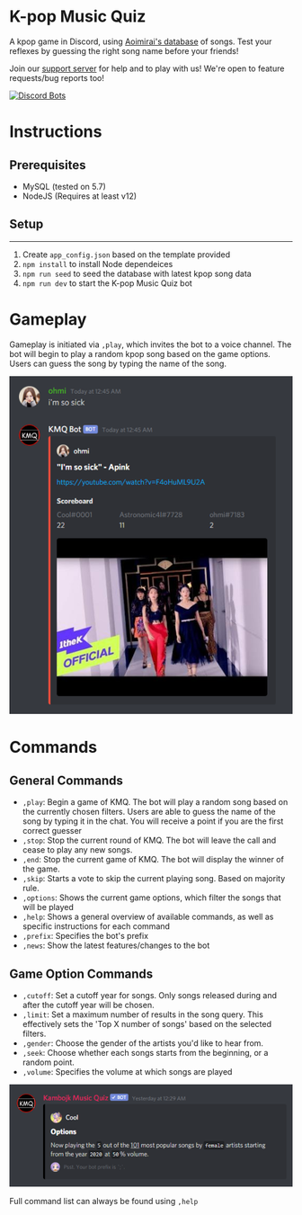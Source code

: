 K-pop Music Quiz
=======

A kpop game in Discord, using [Aoimirai's database](http://www.aoimirai.net/kpop/index.html) of songs. Test your reflexes by guessing the right song name before your friends!

Join our [support server](https://discord.gg/RCuzwYV) for help and to play with us! We're open to feature requests/bug reports too!

[![Discord Bots](https://top.gg/api/widget/508759831755096074.svg)](https://top.gg/bot/508759831755096074)

# Instructions
## Prerequisites
- MySQL (tested on 5.7)
- NodeJS (Requires at least v12)

## Setup
------------
1. Create `app_config.json` based on the template provided
2. `npm install` to install Node dependeices
3. `npm run seed` to seed the database with latest kpop song data
4. `npm run dev` to start the K-pop Music Quiz bot

# Gameplay
Gameplay is initiated via `,play`, which invites the bot to a voice channel. The bot will begin to play a random kpop song based on the game options. Users can guess the song by typing the name of the song. 

![scoreboard](/images/scoreboard.png)

# Commands 
## General Commands 
- `,play`: Begin a game of KMQ. The bot will play a random song based on the currently chosen filters. Users are able to guess the name of the song by typing it in the chat. You will receive a point if you are the first correct guesser
- `,stop`: Stop the current round of KMQ. The bot will leave the call and cease to play any new songs.
- `,end`: Stop the current game of KMQ. The bot will display the winner of the game.
- `,skip`: Starts a vote to skip the current playing song. Based on majority rule.
- `,options`: Shows the current game options, which filter the songs that will be played
- `,help`: Shows a general overview of available commands, as well as specific instructions for each command
- `,prefix`: Specifies the bot's prefix
- `,news`: Show the latest features/changes to the bot

## Game Option Commands 
- `,cutoff`: Set a cutoff year for songs. Only songs released during and after the cutoff year will be chosen.
- `,limit`: Set a maximum number of results in the song query. This effectively sets the 'Top X number of songs' based on the selected filters.
- `,gender`: Choose the gender of the artists you'd like to hear from.
- `,seek`: Choose whether each songs starts from the beginning, or a random point.
- `,volume`: Specifies the volume at which songs are played

![options](/images/game_options.png)

Full command list can always be found using `,help`
